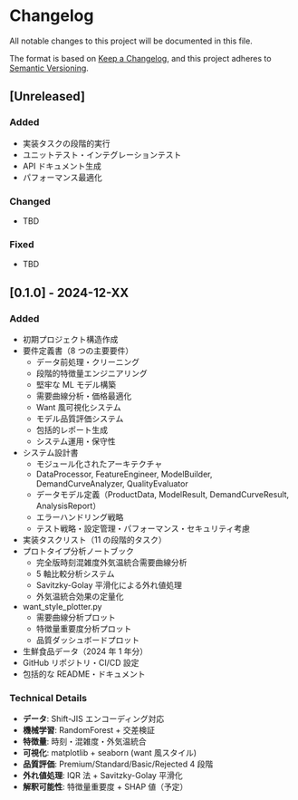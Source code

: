 # Changelog

All notable changes to this project will be documented in this file.

The format is based on [Keep a Changelog](https://keepachangelog.com/en/1.0.0/),
and this project adheres to [Semantic Versioning](https://semver.org/spec/v2.0.0.html).

## [Unreleased]

### Added

- 実装タスクの段階的実行
- ユニットテスト・インテグレーションテスト
- API ドキュメント生成
- パフォーマンス最適化

### Changed

- TBD

### Fixed

- TBD

## [0.1.0] - 2024-12-XX

### Added

- 初期プロジェクト構造作成
- 要件定義書（8 つの主要要件）
  - データ前処理・クリーニング
  - 段階的特徴量エンジニアリング
  - 堅牢な ML モデル構築
  - 需要曲線分析・価格最適化
  - Want 風可視化システム
  - モデル品質評価システム
  - 包括的レポート生成
  - システム運用・保守性
- システム設計書
  - モジュール化されたアーキテクチャ
  - DataProcessor, FeatureEngineer, ModelBuilder, DemandCurveAnalyzer, QualityEvaluator
  - データモデル定義（ProductData, ModelResult, DemandCurveResult, AnalysisReport）
  - エラーハンドリング戦略
  - テスト戦略・設定管理・パフォーマンス・セキュリティ考慮
- 実装タスクリスト（11 の段階的タスク）
- プロトタイプ分析ノートブック
  - 完全版時刻混雑度外気温統合需要曲線分析
  - 5 軸比較分析システム
  - Savitzky-Golay 平滑化による外れ値処理
  - 外気温統合効果の定量化
- want_style_plotter.py
  - 需要曲線分析プロット
  - 特徴量重要度分析プロット
  - 品質ダッシュボードプロット
- 生鮮食品データ（2024 年 1 年分）
- GitHub リポジトリ・CI/CD 設定
- 包括的な README・ドキュメント

### Technical Details

- **データ**: Shift-JIS エンコーディング対応
- **機械学習**: RandomForest + 交差検証
- **特徴量**: 時刻・混雑度・外気温統合
- **可視化**: matplotlib + seaborn (want 風スタイル)
- **品質評価**: Premium/Standard/Basic/Rejected 4 段階
- **外れ値処理**: IQR 法 + Savitzky-Golay 平滑化
- **解釈可能性**: 特徴量重要度 + SHAP 値（予定）
